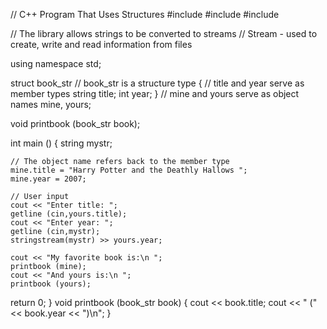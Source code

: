   // C++ Program That Uses Structures
   #include <iostream>
   #include <string>
   #include <sstream>
   
   // The <sstream> library allows strings to be converted to streams
   // Stream - used to create, write and read information from files
   
   using namespace std;
  
  struct book_str
    // book_str is a structure type
  { 
    // title and year serve as member types
    string title; 
    int year; 
  } 
    // mine and yours serve as object names
    mine, yours; 
    
  void printbook (book_str book);
  
  int main ()
  {
    string mystr;
    
    // The object name refers back to the member type
    mine.title = "Harry Potter and the Deathly Hallows ";
    mine.year = 2007;
    
    // User input 
    cout << "Enter title: ";
    getline (cin,yours.title);
    cout << "Enter year: ";
    getline (cin,mystr);
    stringstream(mystr) >> yours.year;
    
    cout << "My favorite book is:\n ";
    printbook (mine);
    cout << "And yours is:\n ";
    printbook (yours);
    
  return 0;
  }
  void printbook (book_str book)
  {
    cout << book.title;
    cout << " (" << book.year << ")\n";
  } 

